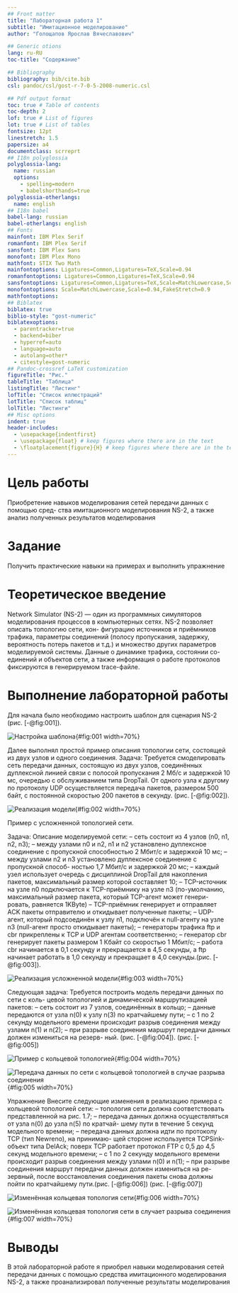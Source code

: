 ```yaml
---
## Front matter
title: "Лабораторная работа 1"
subtitle: "Имитационное моделирование"
author: "Голощапов Ярослав Вячеславович"

## Generic otions
lang: ru-RU
toc-title: "Содержание"

## Bibliography
bibliography: bib/cite.bib
csl: pandoc/csl/gost-r-7-0-5-2008-numeric.csl

## Pdf output format
toc: true # Table of contents
toc-depth: 2
lof: true # List of figures
lot: true # List of tables
fontsize: 12pt
linestretch: 1.5
papersize: a4
documentclass: scrreprt
## I18n polyglossia
polyglossia-lang:
  name: russian
  options:
	- spelling=modern
	- babelshorthands=true
polyglossia-otherlangs:
  name: english
## I18n babel
babel-lang: russian
babel-otherlangs: english
## Fonts
mainfont: IBM Plex Serif
romanfont: IBM Plex Serif
sansfont: IBM Plex Sans
monofont: IBM Plex Mono
mathfont: STIX Two Math
mainfontoptions: Ligatures=Common,Ligatures=TeX,Scale=0.94
romanfontoptions: Ligatures=Common,Ligatures=TeX,Scale=0.94
sansfontoptions: Ligatures=Common,Ligatures=TeX,Scale=MatchLowercase,Scale=0.94
monofontoptions: Scale=MatchLowercase,Scale=0.94,FakeStretch=0.9
mathfontoptions:
## Biblatex
biblatex: true
biblio-style: "gost-numeric"
biblatexoptions:
  - parentracker=true
  - backend=biber
  - hyperref=auto
  - language=auto
  - autolang=other*
  - citestyle=gost-numeric
## Pandoc-crossref LaTeX customization
figureTitle: "Рис."
tableTitle: "Таблица"
listingTitle: "Листинг"
lofTitle: "Список иллюстраций"
lotTitle: "Список таблиц"
lolTitle: "Листинги"
## Misc options
indent: true
header-includes:
  - \usepackage{indentfirst}
  - \usepackage{float} # keep figures where there are in the text
  - \floatplacement{figure}{H} # keep figures where there are in the text
---
```


# Цель работы

Приобретение навыков моделирования сетей передачи данных с помощью сред-
ства имитационного моделирования NS-2, а также анализ полученных результатов
моделирования

# Задание

Получить практические навыки на примерах и выполнить упражнение

# Теоретическое введение

Network Simulator (NS-2) — один из программных симуляторов моделирования
процессов в компьютерных сетях. NS-2 позволяет описать топологию сети, кон-
фигурацию источников и приёмников трафика, параметры соединений (полосу
пропускания, задержку, вероятность потерь пакетов и т.д.) и множество других
параметров моделируемой системы. Данные о динамике трафика, состоянии со-
единений и объектов сети, а также информация о работе протоколов фиксируются
в генерируемом trace-файле.

# Выполнение лабораторной работы

Для начала было необходимо настроить шаблон для сценария NS-2 (рис. [-@fig:001]).

![Настройка шаблона](image/01.jpg){#fig:001 width=70%}

Далее выполнял простой пример описания топологии сети, состоящей из двух
узлов и одного соединения. Задача: Требуется смоделировать сеть передачи данных, состоящую из двух узлов, соединённых дуплексной линией связи с полосой пропускания 2
Мб/с и задержкой 10 мс, очередью с обслуживанием типа DropTail. От одного узла
к другому по протоколу UDP осуществляется передача пакетов, размером 500 байт,
с постоянной скоростью 200 пакетов в секунду. (рис. [-@fig:002]).

![Реализация модели](image/02.jpg){#fig:002 width=70%}

Пример с усложненной топологией сети. 

Задача: Описание моделируемой сети:
– сеть состоит из 4 узлов (n0, n1, n2, n3);
– между узлами n0 и n2, n1 и n2 установлено дуплексное соединение с пропускной
способностью 2 Мбит/с и задержкой 10 мс;
– между узлами n2 и n3 установлено дуплексное соединение с пропускной способ-
ностью 1,7 Мбит/с и задержкой 20 мс;
– каждый узел использует очередь с дисциплиной DropTail для накопления пакетов,
максимальный размер которой составляет 10;
– TCP-источник на узле n0 подключается к TCP-приёмнику на узле n3
(по-умолчанию, максимальный размер пакета, который TCP-агент может генери-
ровать, равняется 1KByte)
– TCP-приёмник генерирует и отправляет ACK пакеты отправителю и откидывает
полученные пакеты;
– UDP-агент, который подсоединён к узлу n1, подключён к null-агенту на узле n3
(null-агент просто откидывает пакеты);
– генераторы трафика ftp и cbr прикреплены к TCP и UDP агентам соответственно;
– генератор cbr генерирует пакеты размером 1 Кбайт со скоростью 1 Мбит/с;
– работа cbr начинается в 0,1 секунду и прекращается в 4,5 секунды, а ftp начинает
работать в 1,0 секунду и прекращает в 4,0 секунды.(рис. [-@fig:003]).

![Реализация усложненной модели](image/03.jpg){#fig:003 width=70%}

Следующая задача: Требуется построить модель передачи данных по сети с коль-
цевой топологией и динамической маршрутизацией пакетов:
– сеть состоит из 7 узлов, соединённых в кольцо;
– данные передаются от узла n(0) к узлу n(3) по кратчайшему пути;
– с 1 по 2 секунду модельного времени происходит разрыв соединения между
узлами n(1) и n(2);
– при разрыве соединения маршрут передачи данных должен измениться на резерв-
ный. (рис. [-@fig:004]). (рис. [-@fig:005])

![Пример с кольцевой топологией](image/04.jpg){#fig:004 width=70%}

![Передача данных по сети с кольцевой топологией в случае разрыва соединения](image/05.jpg){#fig:005 width=70%}

Упражнение Внесите следующие изменения в реализацию примера с кольцевой
топологией сети:
– топология сети должна соответствовать представленной на рис. 1.7;
– передача данных должна осуществляться от узла n(0) до узла n(5) по кратчай-
шему пути в течение 5 секунд модельного времени;
– передача данных должна идти по протоколу TCP (тип Newreno), на принимаю-
щей стороне используется TCPSink-объект типа DelAck; поверх TCP работает
протокол FTP с 0,5 до 4,5 секунд модельного времени;
– с 1 по 2 секунду модельного времени происходит разрыв соединения между
узлами n(0) и n(1);
– при разрыве соединения маршрут передачи данных должен измениться на ре-
зервный, после восстановления соединения пакеты снова должны пойти по
кратчайшему пути.(рис. [-@fig:006]) (рис. [-@fig:007])

![Изменённая кольцевая топология сети](image/06.jpg){#fig:006 width=70%}

![Изменённая кольцевая топология сети в случает разрыва соединения](image/07.jpg){#fig:007 width=70%}

# Выводы

В этой лабораторной работе я приобрел навыки моделирования сетей передачи данных с помощью средства имитационного моделирования NS-2, а также проанализировал полученные результаты моделирования


